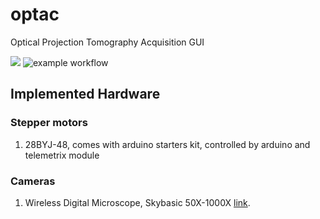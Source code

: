 # optac
Optical Projection Tomography Acquisition GUI

<a href="https://codeclimate.com/github/palec87/optac/maintainability"><img src="https://api.codeclimate.com/v1/badges/c79bc2c7c22c1d69a585/maintainability" /></a>
![example workflow](https://github.com/palec87/optac/actions/workflows/actions_test.yaml/badge.svg)

## Implemented Hardware
### Stepper motors
1. 28BYJ-48, comes with arduino starters kit, controlled by arduino and telemetrix module

### Cameras
1. Wireless Digital Microscope, Skybasic 50X-1000X [link](https://www.amazon.com/Microscope-Skybasic-Magnification-Compatible-Smartphone/dp/B07DVFBVPF).

